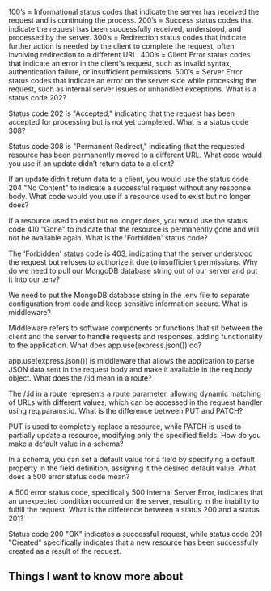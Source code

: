 100’s = Informational status codes that indicate the server has received the request and is continuing the process.
200’s = Success status codes that indicate the request has been successfully received, understood, and processed by the server.
300’s = Redirection status codes that indicate further action is needed by the client to complete the request, often involving redirection to a different URL.
400’s = Client Error status codes that indicate an error in the client's request, such as invalid syntax, authentication failure, or insufficient permissions.
500’s = Server Error status codes that indicate an error on the server side while processing the request, such as internal server issues or unhandled exceptions.
What is a status code 202?

Status code 202 is "Accepted," indicating that the request has been accepted for processing but is not yet completed.
What is a status code 308?

Status code 308 is "Permanent Redirect," indicating that the requested resource has been permanently moved to a different URL.
What code would you use if an update didn’t return data to a client?

If an update didn't return data to a client, you would use the status code 204 "No Content" to indicate a successful request without any response body.
What code would you use if a resource used to exist but no longer does?

If a resource used to exist but no longer does, you would use the status code 410 "Gone" to indicate that the resource is permanently gone and will not be available again.
What is the 'Forbidden' status code?

The 'Forbidden' status code is 403, indicating that the server understood the request but refuses to authorize it due to insufficient permissions.
Why do we need to pull our MongoDB database string out of our server and put it into our .env?

We need to put the MongoDB database string in the .env file to separate configuration from code and keep sensitive information secure.
What is middleware?

Middleware refers to software components or functions that sit between the client and the server to handle requests and responses, adding functionality to the application.
What does app.use(express.json()) do?

app.use(express.json()) is middleware that allows the application to parse JSON data sent in the request body and make it available in the req.body object.
What does the /:id mean in a route?

The /:id in a route represents a route parameter, allowing dynamic matching of URLs with different values, which can be accessed in the request handler using req.params.id.
What is the difference between PUT and PATCH?

PUT is used to completely replace a resource, while PATCH is used to partially update a resource, modifying only the specified fields.
How do you make a default value in a schema?

In a schema, you can set a default value for a field by specifying a default property in the field definition, assigning it the desired default value.
What does a 500 error status code mean?

A 500 error status code, specifically 500 Internal Server Error, indicates that an unexpected condition occurred on the server, resulting in the inability to fulfill the request.
What is the difference between a status 200 and a status 201?

Status code 200 "OK" indicates a successful request, while status code 201 "Created" specifically indicates that a new resource has been successfully created as a result of the request.

## Things I want to know more about